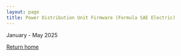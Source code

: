 ```yaml
---
layout: page
title: Power Distribution Unit Firmware (Formula SAE Electric)
---
```


January - May 2025

[Return home]({{site.url}})
